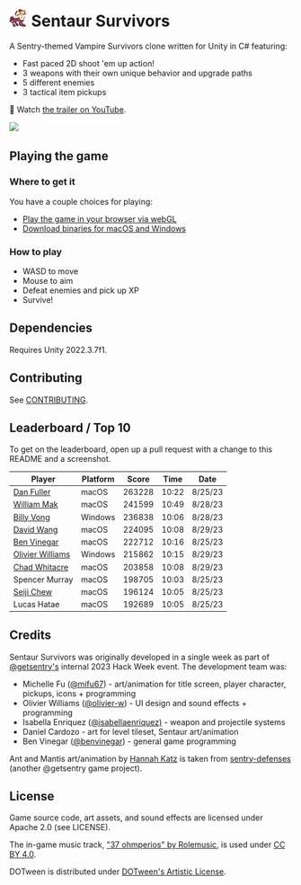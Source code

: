 # ![](Media/sentaur.gif) Sentaur Survivors

A Sentry-themed Vampire Survivors clone written for Unity in C# featuring:
* Fast paced 2D shoot 'em up action!
* 3 weapons with their own unique behavior and upgrade paths
* 5 different enemies
* 3 tactical item pickups

🍿 Watch [the trailer on YouTube](https://www.youtube.com/watch?v=8z4T97gJ7Rg).

![](/Media/gameplay.gif?raw=true)

## Playing the game

### Where to get it

You have a couple choices for playing:

* [Play the game in your browser via webGL](https://bentlegen.itch.io/sentaur-survivors)
* [Download binaries for macOS and Windows](https://github.com/getsentry/sentaur-survivors/releases)

### How to play

* WASD to move
* Mouse to aim
* Defeat enemies and pick up XP
* Survive!

## Dependencies

Requires Unity 2022.3.7f1.

## Contributing

See [CONTRIBUTING](CONTRIBUTING.md).

## Leaderboard / Top 10

To get on the leaderboard, open up a pull request with a change to this README and a screenshot.

| Player                                   | Platform   | Score  | Time  | Date    |
| ---------------------------------------- | ---------- | ------ | ----- | ------- |
| [Dan Fuller](github.com/wedamija)        | macOS      | 263228 | 10:22 | 8/25/23 |
| [William Mak](github.com/wmak)           | macOS      | 241599 | 10:49 | 8/28/23 |
| [Billy Vong](github.com/billyvong)       | Windows    | 236838 | 10:06 | 8/28/23 |
| [David Wang](github.com/davidenwang)     | macOS      | 224095 | 10:08 | 8/29/23 |
| [Ben Vinegar](github.com/benvinegar)     | macOS      | 222712 | 10:16 | 8/25/23 |
| [Olivier Williams](github.com/olivier-w) | Windows    | 215862 | 10:15 | 8/29/23 |
| [Chad Whitacre](github.com/chadwhitacre) | macOS      | 203858 | 10:08 | 8/29/23 |
| Spencer Murray                           | macOS      | 198705 | 10:03 | 8/25/23 |
| [Seiji Chew](github.com/schew2381)       | macOS      | 196124 | 10:05 | 8/25/23 |
| Lucas Hatae                              | macOS      | 192689 | 10:05 | 8/25/23 |


## Credits

Sentaur Survivors was originally developed in a single week as part of [@getsentry's](https://github.com/getsentry) internal 2023 Hack Week event. The development team was:

* Michelle Fu ([@mifu67](https://github.com/mifu67)) - art/animation for title screen, player character, pickups, icons + programming
* Olivier Williams ([@olivier-w](https://github.com/olivier-w)) - UI design and sound effects + programming
* Isabella Enriquez ([@isabellaenriquez)](https://github.com/isabellaenriquez) - weapon and projectile systems
* Daniel Cardozo - art for level tileset, Sentaur art/animation
* Ben Vinegar ([@benvinegar](https://github.com/benvinegar)) - general game programming

Ant and Mantis art/animation by [Hannah Katz](https://dribbble.com/HKatz) is taken from [sentry-defenses](https://github.com/getsentry/sentry-defenses) (another @getsentry game project).

## License

Game source code, art assets, and sound effects are licensed under Apache 2.0 (see LICENSE).

The in-game music track, ["37 ohmperios" by Rolemusic](https://freemusicarchive.org/music/Rolemusic/single/37-ohmperios/), is used under [CC BY 4.0](https://creativecommons.org/licenses/by/4.0/).

DOTween is distributed under [DOTween's Artistic License](https://dotween.demigiant.com/license.php).
